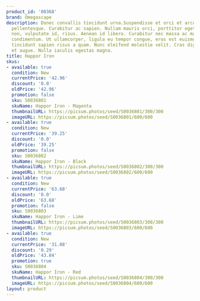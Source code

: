 ```yaml
---
product_id: '00368'
brand: Omegascape
description: Donec convallis tincidunt urna.Suspendisse et orci et arcu porttitor
  pellentesque. Curabitur ac sapien. Nullam mauris orci, porttitor eget, sollicitudin
  non, vulputate id, risus. Aenean id libero. Curabitur nec massa ac massa gravida
  condimentum. Ut ullamcorper, ligula eu tempor congue, eros est euismod turpis, id
  tincidunt sapien risus a quam. Nunc eleifend molestie velit. Cras dignissim elit
  et augue. Nulla iaculis egestas magna.
title: Happor Iron
skus:
- available: true
  condition: New
  currentPrice: '42.96'
  discount: '0.0'
  oldPrice: '42.96'
  promotion: false
  sku: S0036801
  skuName: Happor Iron - Magenta
  thumbnailURL: https://picsum.photos/seed/S0036801/300/300
  imageURL: https://picsum.photos/seed/S0036801/600/600
- available: true
  condition: New
  currentPrice: '39.25'
  discount: '0.0'
  oldPrice: '39.25'
  promotion: false
  sku: S0036802
  skuName: Happor Iron - Black
  thumbnailURL: https://picsum.photos/seed/S0036802/300/300
  imageURL: https://picsum.photos/seed/S0036802/600/600
- available: true
  condition: New
  currentPrice: '63.68'
  discount: '0.0'
  oldPrice: '63.68'
  promotion: false
  sku: S0036803
  skuName: Happor Iron - Lime
  thumbnailURL: https://picsum.photos/seed/S0036803/300/300
  imageURL: https://picsum.photos/seed/S0036803/600/600
- available: true
  condition: New
  currentPrice: '31.08'
  discount: '0.29'
  oldPrice: '43.84'
  promotion: true
  sku: S0036804
  skuName: Happor Iron - Red
  thumbnailURL: https://picsum.photos/seed/S0036804/300/300
  imageURL: https://picsum.photos/seed/S0036804/600/600
layout: product
---
```

